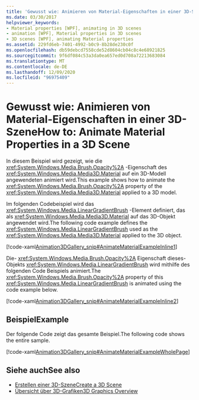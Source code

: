 ```yaml
---
title: 'Gewusst wie: Animieren von Material-Eigenschaften in einer 3D-Szene'
ms.date: 03/30/2017
helpviewer_keywords:
- Material properties [WPF], animating in 3D scenes
- animation [WPF], Material properties in 3D scenes
- 3D scenes [WPF], animating Material properties
ms.assetid: 229fd6eb-7401-4992-b0c9-8b28de230c0f
ms.openlocfilehash: db59debcd7558cde52d8604cb04c8c4e68921825
ms.sourcegitcommit: 9f6df084c53a3da0ea657ed0d708a72213683084
ms.translationtype: MT
ms.contentlocale: de-DE
ms.lasthandoff: 12/09/2020
ms.locfileid: "96975409"
---
```

# <a name="how-to-animate-material-properties-in-a-3d-scene"></a><span data-ttu-id="fa254-102">Gewusst wie: Animieren von Material-Eigenschaften in einer 3D-Szene</span><span class="sxs-lookup"><span data-stu-id="fa254-102">How to: Animate Material Properties in a 3D Scene</span></span>
<span data-ttu-id="fa254-103">In diesem Beispiel wird gezeigt, wie die <xref:System.Windows.Media.Brush.Opacity%2A> -Eigenschaft des <xref:System.Windows.Media.Media3D.Material> auf ein 3D-Modell angewendeten animiert wird.</span><span class="sxs-lookup"><span data-stu-id="fa254-103">This example shows how to animate the <xref:System.Windows.Media.Brush.Opacity%2A> property of the <xref:System.Windows.Media.Media3D.Material> applied to a 3D model.</span></span>  
  
 <span data-ttu-id="fa254-104">Im folgenden Codebeispiel wird das <xref:System.Windows.Media.LinearGradientBrush> -Element definiert, das als <xref:System.Windows.Media.Media3D.Material> auf das 3D-Objekt angewendet wird.</span><span class="sxs-lookup"><span data-stu-id="fa254-104">The following code example defines the <xref:System.Windows.Media.LinearGradientBrush> used as the <xref:System.Windows.Media.Media3D.Material> applied to the 3D object.</span></span>  
  
 [!code-xaml[Animation3DGallery_snip#AnimateMaterialExampleInline1](~/samples/snippets/csharp/VS_Snippets_Wpf/Animation3DGallery_snip/CS/AnimateMaterialExample.xaml#animatematerialexampleinline1)]  
  
 <span data-ttu-id="fa254-105">Die- <xref:System.Windows.Media.Brush.Opacity%2A> Eigenschaft dieses-Objekts <xref:System.Windows.Media.LinearGradientBrush> wird mithilfe des folgenden Code Beispiels animiert.</span><span class="sxs-lookup"><span data-stu-id="fa254-105">The <xref:System.Windows.Media.Brush.Opacity%2A> property of this <xref:System.Windows.Media.LinearGradientBrush> is animated using the code example below.</span></span>  
  
 [!code-xaml[Animation3DGallery_snip#AnimateMaterialExampleInline2](~/samples/snippets/csharp/VS_Snippets_Wpf/Animation3DGallery_snip/CS/AnimateMaterialExample.xaml#animatematerialexampleinline2)]  
  
## <a name="example"></a><span data-ttu-id="fa254-106">Beispiel</span><span class="sxs-lookup"><span data-stu-id="fa254-106">Example</span></span>  
 <span data-ttu-id="fa254-107">Der folgende Code zeigt das gesamte Beispiel.</span><span class="sxs-lookup"><span data-stu-id="fa254-107">The following code shows the entire sample.</span></span>  
  
 [!code-xaml[Animation3DGallery_snip#AnimateMaterialExampleWholePage](~/samples/snippets/csharp/VS_Snippets_Wpf/Animation3DGallery_snip/CS/AnimateMaterialExample.xaml#animatematerialexamplewholepage)]  
  
## <a name="see-also"></a><span data-ttu-id="fa254-108">Siehe auch</span><span class="sxs-lookup"><span data-stu-id="fa254-108">See also</span></span>

- [<span data-ttu-id="fa254-109">Erstellen einer 3D-Szene</span><span class="sxs-lookup"><span data-stu-id="fa254-109">Create a 3D Scene</span></span>](how-to-create-a-3-d-scene.md)
- [<span data-ttu-id="fa254-110">Übersicht über 3D-Grafiken</span><span class="sxs-lookup"><span data-stu-id="fa254-110">3D Graphics Overview</span></span>](3-d-graphics-overview.md)
